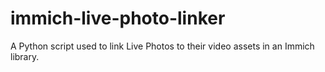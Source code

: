 # immich-live-photo-linker
A Python script used to link Live Photos to their video assets in an Immich library.
